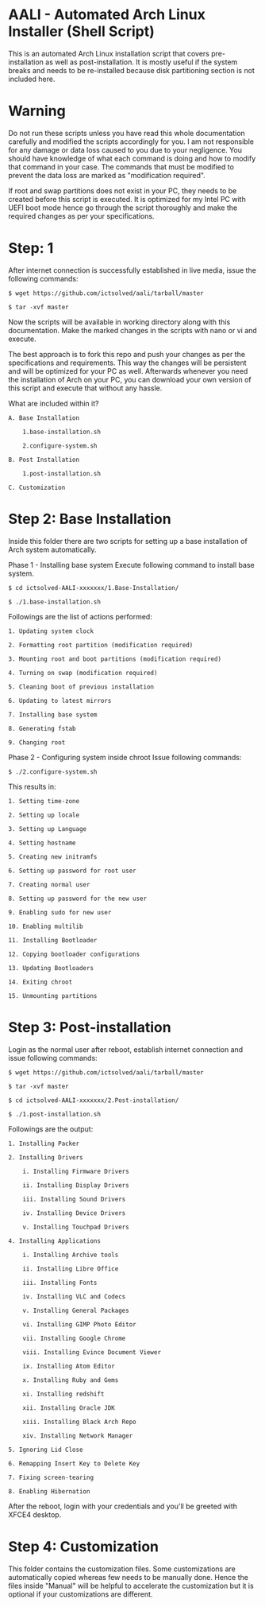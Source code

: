 # AALI - Automated Arch Linux Installer (Shell Script)
This is an automated Arch Linux installation script that covers pre-installation as well as post-installation. It is mostly useful if the system breaks and needs to be re-installed because disk partitioning section is not included here.

# Warning
Do not run these scripts unless you have read this whole documentation carefully and modified the scripts accordingly for you. I am not responsible for any damage or data loss caused to you due to your negligence. You should have knowledge of what each command is doing and how to modify that command in your case. The commands that must be modified to prevent the data loss are marked as "modification required".

If root and swap partitions does not exist in your PC, they needs to be created before this script is executed. It is optimized for my Intel PC with UEFI boot mode hence go through the script thoroughly and make the required changes as per your specifications.

# Step: 1
After internet connection is successfully established in live media, issue the following commands:

	$ wget https://github.com/ictsolved/aali/tarball/master

	$ tar -xvf master

Now the scripts will be available in working directory along with this documentation. Make the marked changes in the scripts with nano or vi and execute.

The best approach is to fork this repo and push your changes as per the specifications and requirements. This way the changes will be persistent and will be optimized for your PC as well. Afterwards whenever you need the installation of Arch on your PC, you can download your own version of this script and execute that without any hassle.

What are included within it?

	A. Base Installation

		1.base-installation.sh

		2.configure-system.sh

	B. Post Installation

		1.post-installation.sh

	C. Customization

# Step 2: Base Installation
Inside this folder there are two scripts for setting up a base installation of Arch system automatically.

Phase 1 - Installing base system
Execute following command to install base system.

	$ cd ictsolved-AALI-xxxxxxx/1.Base-Installation/

	$ ./1.base-installation.sh

Followings are the list of actions performed:

	1. Updating system clock

	2. Formatting root partition (modification required)

	3. Mounting root and boot partitions (modification required)

	4. Turning on swap (modification required)

	5. Cleaning boot of previous installation

	6. Updating to latest mirrors

	7. Installing base system

	8. Generating fstab

	9. Changing root

Phase 2 - Configuring system inside chroot
Issue following commands:

 	$ ./2.configure-system.sh

This results in:

	1. Setting time-zone

	2. Setting up locale

	3. Setting up Language

	4. Setting hostname

	5. Creating new initramfs

	6. Setting up password for root user

	7. Creating normal user

	8. Setting up password for the new user

	9. Enabling sudo for new user

	10. Enabling multilib

	11. Installing Bootloader

	12. Copying bootloader configurations

	13. Updating Bootloaders

	14. Exiting chroot

	15. Unmounting partitions

 # Step 3: Post-installation
Login as the normal user after reboot, establish internet connection and issue following commands:

	$ wget https://github.com/ictsolved/aali/tarball/master

	$ tar -xvf master

	$ cd ictsolved-AALI-xxxxxxx/2.Post-installation/

	$ ./1.post-installation.sh

Followings are the output:

	1. Installing Packer

	2. Installing Drivers

		i. Installing Firmware Drivers

		ii. Installing Display Drivers

		iii. Installing Sound Drivers

		iv. Installing Device Drivers

		v. Installing Touchpad Drivers

	4. Installing Applications

		i. Installing Archive tools

		ii. Installing Libre Office

		iii. Installing Fonts

		iv. Installing VLC and Codecs

		v. Installing General Packages

		vi. Installing GIMP Photo Editor

		vii. Installing Google Chrome

		viii. Installing Evince Document Viewer

		ix. Installing Atom Editor

		x. Installing Ruby and Gems

		xi. Installing redshift

		xii. Installing Oracle JDK
		
		xiii. Installing Black Arch Repo		

		xiv. Installing Network Manager

	5. Ignoring Lid Close

	6. Remapping Insert Key to Delete Key

	7. Fixing screen-tearing

	8. Enabling Hibernation

After the reboot, login with your credentials and you'll be greeted with XFCE4 desktop.

# Step 4: Customization
This folder contains the customization files. Some customizations are automatically copied whereas few needs to be manually done. Hence the files inside "Manual" will be helpful to accelerate the customization but it is optional if your customizations are different.
